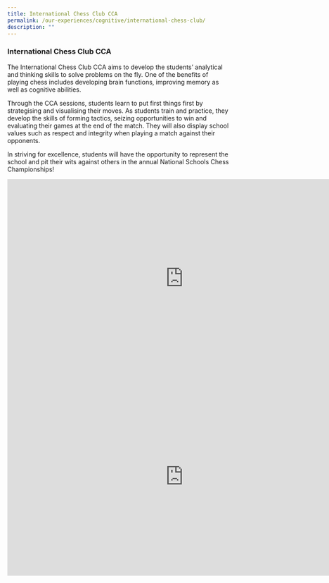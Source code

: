 ```yaml
---
title: International Chess Club CCA
permalink: /our-experiences/cognitive/international-chess-club/
description: ""
---
```


### **International Chess Club CCA**
The International Chess Club CCA aims to develop the students’ analytical and thinking skills to solve problems on the fly. One of the benefits of playing chess includes developing brain functions, improving memory as well as cognitive abilities.

Through the CCA sessions, students learn to put first things first by strategising and visualising their moves. As students train and practice, they develop the skills of forming tactics, seizing opportunities to win and evaluating their games at the end of the match. They will also display school values such as respect and integrity when playing a match against their opponents.&nbsp;

In striving for excellence, students will have the opportunity to represent the school and pit their wits against others in the annual National Schools Chess Championships!

<iframe allowfullscreen="" allow="accelerometer; autoplay; clipboard-write; encrypted-media; gyroscope; picture-in-picture" frameborder="0" title="1. Chess Club CCA promo video" src="https://www.youtube.com/embed/dYQry22sFEY" height="450" width="800"></iframe>

<iframe allowfullscreen="true" height="450" width="800" frameborder="0" src="https://docs.google.com/presentation/d/e/2PACX-1vTrEnLZiraLZayb6-RLr0zbeZinGquiIikIzLKllFen797VRQK4sVgFT5Ne6_NlRQ2-3BZLuoujtFxU/embed?start=false&amp;loop=false&amp;delayms=3000"></iframe>